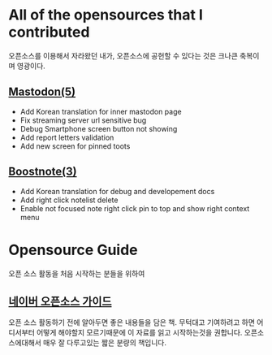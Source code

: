 # All of the opensources that I contributed

오픈소스를 이용해서 자라왔던 내가, 오픈소스에 공헌할 수 있다는 것은 크나큰 축복이며 영광이다.

## [Mastodon(5)](https://github.com/tootsuite/mastodon/commits?author=voidsatisfaction)

- Add Korean translation for inner mastodon page
- Fix streaming server url sensitive bug
- Debug Smartphone screen button not showing
- Add report letters validation
- Add new screen for pinned toots

## [Boostnote(3)](https://github.com/BoostIO/Boostnote/commits?author=voidsatisfaction)

- Add Korean translation for debug and developement docs
- Add right click notelist delete
- Enable not focused note right click pin to top and show right context menu

# Opensource Guide

오픈 소스 활동을 처음 시작하는 분들을 위하여

## [네이버 오픈소스 가이드](https://naver.github.io/OpenSourceGuide/book/)

오픈 소스 활동하기 전에 알아두면 좋은 내용들을 담은 책. 무턱대고 기여하려고 하면 어디서부터 어떻게 해야할지 모르기때문에 이 자료를 읽고 시작하는것을 권합니다. 오픈소스에대해서 매우 잘 다루고있는 짧은 분량의 책입니다.

